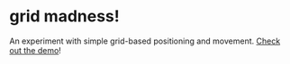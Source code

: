 # grid madness!
An experiment with simple grid-based positioning and movement. [Check out the demo](http://mainframe.city/~alex/elm/grid.html)!
